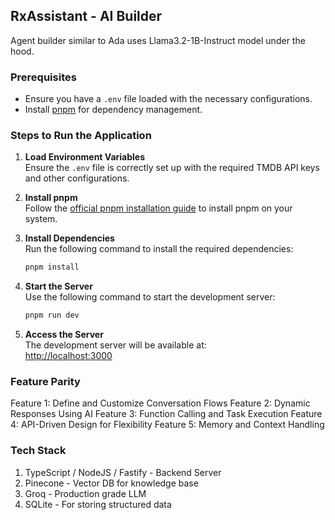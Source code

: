 ## RxAssistant - AI Builder

Agent builder similar to Ada uses Llama3.2-1B-Instruct model under the hood.

### Prerequisites

- Ensure you have a `.env` file loaded with the necessary configurations.
- Install [pnpm](https://pnpm.io/installation) for dependency management.

### Steps to Run the Application

1. **Load Environment Variables**  
   Ensure the `.env` file is correctly set up with the required TMDB API keys and other configurations.

2. **Install pnpm**  
   Follow the [official pnpm installation guide](https://pnpm.io/installation) to install pnpm on your system.

3. **Install Dependencies**  
   Run the following command to install the required dependencies:

   ```bash
   pnpm install
   ```

4. **Start the Server**  
   Use the following command to start the development server:

   ```bash
   pnpm run dev
   ```

5. **Access the Server**  
   The development server will be available at:  
   [http://localhost:3000](http://localhost:3000)

### Feature Parity

Feature 1: Define and Customize Conversation Flows
Feature 2: Dynamic Responses Using AI
Feature 3: Function Calling and Task Execution
Feature 4: API-Driven Design for Flexibility
Feature 5: Memory and Context Handling

### Tech Stack

1. TypeScript / NodeJS / Fastify - Backend Server
2. Pinecone - Vector DB for knowledge base
3. Groq - Production grade LLM
4. SQLite - For storing structured data